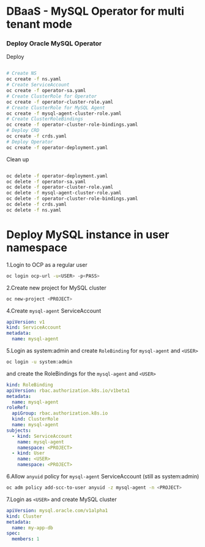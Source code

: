 # DBaaS - MySQL Operator for multi tenant mode 

### Deploy Oracle MySQL Operator

Deploy 
```bash

# Create NS
oc create -f ns.yaml
# Create ServiceAccount
oc create -f operator-sa.yaml
# Create ClusterRole for Operator
oc create -f operator-cluster-role.yaml
# Create ClusterRole for MySQL Agent
oc create -f mysql-agent-cluster-role.yaml
# Create ClusterRoleBindings
oc create -f operator-cluster-role-bindings.yaml
# Deploy CRD
oc create -f crds.yaml
# Deploy Operator
oc create -f operator-deployment.yaml

```

Clean up
```bash

oc delete -f operator-deployment.yaml
oc delete -f operator-sa.yaml
oc delete -f operator-cluster-role.yaml
oc delete -f mysql-agent-cluster-role.yaml
oc delete -f operator-cluster-role-bindings.yaml
oc delete -f crds.yaml
oc delete -f ns.yaml

```

# Deploy MySQL instance in user namespace
1.Login to OCP as a regular user 
```bash
oc login ocp-url -u<USER> -p<PASS>
```
2.Create new project for MySQL cluster
```bash
oc new-project <PROJECT>
```
4.Create `mysql-agent` ServiceAccount 
```yaml
apiVersion: v1
kind: ServiceAccount
metadata:
  name: mysql-agent
```
5.Login as system:admin and create `RoleBinding` for `mysql-agent` and `<USER>`
```bash
oc login -u system:admin
``` 
and create the RoleBindings for the `mysql-agent` and `<USER>` 
```yaml
kind: RoleBinding
apiVersion: rbac.authorization.k8s.io/v1beta1
metadata:
  name: mysql-agent
roleRef:
  apiGroup: rbac.authorization.k8s.io
  kind: ClusterRole
  name: mysql-agent
subjects:
  - kind: ServiceAccount
    name: mysql-agent
    namespace: <PROJECT>
  - kind: User
    name: <USER>
    namespace: <PROJECT>
```
6.Allow `anyuid` policy for `mysql-agent` ServiceAccount (still as system:admin) 
```bash
oc adm policy add-scc-to-user anyuid -z mysql-agent -n <PROJECT>
```
7.Login as `<USER>` and create MySQL cluster
```yaml
apiVersion: mysql.oracle.com/v1alpha1
kind: Cluster
metadata:
  name: my-app-db
spec:
  members: 1
``` 